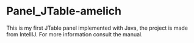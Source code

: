 # Panel_JTable-amelich
This is my first JTable panel implemented with Java, the project is made from IntellIJ. For more information consult the manual.
